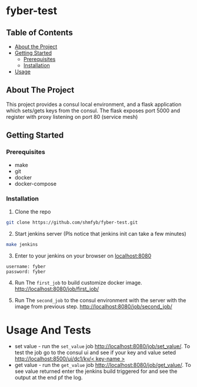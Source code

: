 # fyber-test


<!-- TABLE OF CONTENTS -->
## Table of Contents
* [About the Project](#about-the-project)
* [Getting Started](#getting-started)
  * [Prerequisites](#prerequisites)
  * [Installation](#installation)
* [Usage](#usage)


<!-- ABOUT THE PROJECT -->
## About The Project
This project provides a consul local environment, and a flask application which sets/gets keys from the consul. The flask exposes port 5000 and register with proxy listening on port 80 (service mesh)  

<!-- GETTING STARTED -->
## Getting Started



### Prerequisites

* make
* git
* docker
* docker-compose

### Installation

1. Clone the repo
```sh
git clone https://github.com/shmfyb/fyber-test.git
```
2. Start jenkins server (Pls notice that jenkins init can take a few minutes)
```sh
make jenkins
```
3. Enter to your jenkins on your browser on [localhost:8080](http://localhost:8080)
```JS
username: fyber
password: fyber
```
4. Run The `first_job` to build customize docker image. [http://localhost:8080/job/first_job/](http://localhost:8080/job/first_job/)

5. Run The `second_job` to the consul environment with the server with the image from previous step. [http://localhost:8080/job/second_job/](http://localhost:8080/job/second_job/)
<!-- USAGE EXAMPLES -->

# Usage And Tests

* set value - run the `set_value` job [http://localhost:8080/job/set_value/](http://localhost:8080/job/set_value/). To test the job go to the consul ui and see if your key and value seted [http://localhost:8500/ui/dc1/kv/< key-name >](http://localhost:8500/ui/dc1/kv/<key-name>)
* get value - run the `get_value` job [http://localhost:8080/job/get_value/](http://localhost:8080/job/get_value/). To see value returned enter the jenkins build triggered for and see the output at the end pf the log.





